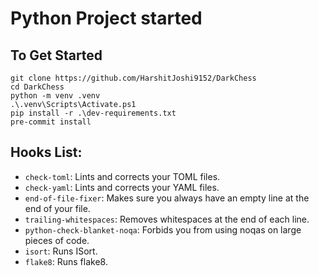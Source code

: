 
# Python Project started

## To Get Started

```console
git clone https://github.com/HarshitJoshi9152/DarkChess
cd DarkChess
python -m venv .venv
.\.venv\Scripts\Activate.ps1
pip install -r .\dev-requirements.txt
pre-commit install
```

## Hooks List:

- `check-toml`: Lints and corrects your TOML files.
- `check-yaml`: Lints and corrects your YAML files.
- `end-of-file-fixer`: Makes sure you always have an empty line at the end of your file.
- `trailing-whitespaces`: Removes whitespaces at the end of each line.
- `python-check-blanket-noqa`: Forbids you from using noqas on large pieces of code.
- `isort`: Runs ISort.
- `flake8`: Runs flake8.
